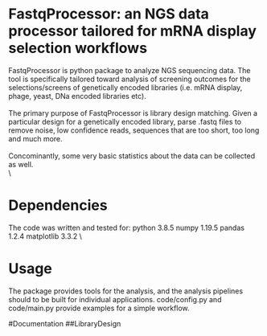 # FastqProcessor: an NGS data processor tailored for mRNA display selection workflows

FastqProcessor is python package to analyze NGS sequencing data. The tool is specifically
tailored toward analysis of screening outcomes for the selections/screens of genetically
encoded libraries (i.e. mRNA display, phage, yeast, DNa encoded libraries etc).  \
\
The primary purpose of FastqProcessor is library design matching. Given a particular design
for a genetically encoded library, parse .fastq files to remove noise, low confidence reads,
sequences that are too short, too long and much more.\
\
Concominantly, some very basic statistics about the data can be collected as well.\
\
# Dependencies
The code was written and tested for:
	python 3.8.5 
	numpy  1.19.5
	pandas 1.2.4
	matplotlib 3.3.2
\
# Usage
The package provides tools for the analysis, and the analysis pipelines should to be built
for individual applications. code/config.py and code/main.py provide examples for a simple
workflow.

#Documentation
##LibraryDesign
<todo>